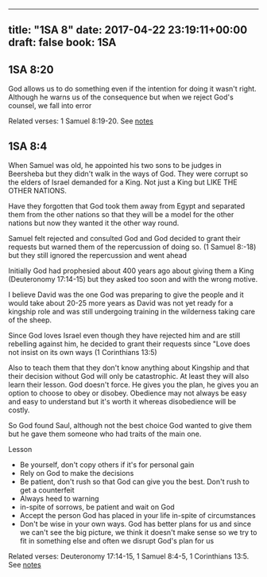 
---
title: "1SA 8"
date: 2017-04-22 23:19:11+00:00
draft: false
book: 1SA
---

## 1SA 8:20

God allows us to do something even if the intention for doing it wasn't right. Although he warns us of the consequence but when we reject God's counsel, we fall into error

Related verses: 1 Samuel 8:19-20. See [notes](https://my.bible.com/notes/2619318957496852989)


## 1SA 8:4

When Samuel was old, he appointed his two sons to be judges in Beersheba but they didn't walk in the ways of God. They were corrupt so the elders of Israel demanded for a King. Not just a King but LIKE THE OTHER NATIONS. 

Have they forgotten that God took them away from Egypt and separated them from the other nations so that they will be a model for the other nations but now they wanted it the other way round.

Samuel felt rejected and consulted God and God decided to grant their requests but warned them of the repercussion of doing so. (1 Samuel 8:-18) but they still ignored the repercussion and went ahead

Initially God had prophesied about 400 years ago about giving them a King (Deuteronomy 17:14-15) but they asked too soon and with the wrong motive.

I believe David was the one God was preparing to give the people and it would take about 20-25 more years as David was not yet ready for a kingship role and was still undergoing training in the wilderness taking care of the sheep.

Since God loves Israel even though they have rejected him and are still rebelling against him, he decided to grant their requests since "Love does not insist on its own ways (1 Corinthians 13:5)

Also to teach them that they don't know anything about Kingship and that their decision without God will only be catastrophic. At least they will also learn their lesson. God doesn't force. He gives you the plan, he gives you an option to choose to obey or disobey. Obedience may not always be easy and easy to understand but it's worth it whereas disobedience will be costly.

So God found Saul, although not the best choice God wanted to give them but he gave them someone who had traits of the main one.

Lesson
- Be yourself, don't copy others if it's for personal gain
- Rely on God to make the decisions
- Be patient, don't rush so that God can give you the best. Don't rush to get a counterfeit
- Always heed to warning
- in-spite of sorrows, be patient and wait on God
- Accept the person God has placed in your life in-spite of circumstances 
- Don't be wise in your own ways. God has better plans for us and since we can't see the big picture, we think it doesn't make sense so we try to fit in something else and often we disrupt God's plan for us



Related verses: Deuteronomy 17:14-15, 1 Samuel 8:4-5, 1 Corinthians 13:5. See [notes](https://my.bible.com/notes/2314445439468560972)

